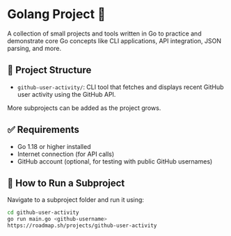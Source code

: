 # Golang Project 🐹

A collection of small projects and tools written in Go to practice and demonstrate core Go concepts like CLI applications, API integration, JSON parsing, and more.

## 📁 Project Structure

- `github-user-activity/`: CLI tool that fetches and displays recent GitHub user activity using the GitHub API.

More subprojects can be added as the project grows.

## ✅ Requirements

- Go 1.18 or higher installed
- Internet connection (for API calls)
- GitHub account (optional, for testing with public GitHub usernames)

## 🚀 How to Run a Subproject

Navigate to a subproject folder and run it using:

```bash
cd github-user-activity
go run main.go <github-username>
https://roadmap.sh/projects/github-user-activity
